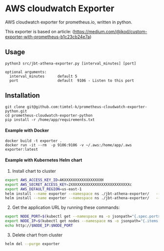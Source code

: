# AWS cloudwatch Exporter

AWS cloudwatch exporter for prometheus.io, written in python.

This exporter is based on article: 
(https://medium.com/@ikod/custom-exporter-with-prometheus-b1c23cb24e7a)


## Usage

    python3 src/jbt-athena-exporter.py [interval_minutes] [port]

    optional arguments:
      interval_minutes      default 5 
      port                  default  9106 - Listen to this port

## Installation

    git clone git@github.com:timtel-k/prometheus-cloudwatch-exporter-python.git
    cd prometheus-cloudwatch-exporter-python
    pip install -r /home/app/requirements.txt
    
#### Example with Docker

    docker build -t exporter .
    docker run -it --rm  -p 9106:9106 -v ~/.aws:/home/app/.aws exporter:latest

#### Example with Kubernetes Helm chart

1. Install chart to cluster
```bash
export AWS_ACCESS_KEY_ID=AKXXXXXXXXXXXXXXXXXH
export AWS_SECRET_ACCESS_KEY=2XXXXXXXXXXXXXXXXXXXXXXXXXXXc
export AWS_DEFAULT_REGION=us-east-1
helm install --name exporter --namespace ns ./jbt-athena-exporter/   --set aws.accessKeyId=$AWS_ACCESS_KEY_ID,aws.secretAccessKey=$AWS_SECRET_ACCESS_KEY,aws.defaultRegion=$AWS_DEFAULT_REGION --dry-run --debug
helm install --name exporter --namespace ns ./jbt-athena-exporter/   --set aws.accessKeyId=$AWS_ACCESS_KEY_ID,aws.secretAccessKey=$AWS_SECRET_ACCESS_KEY,aws.defaultRegion=$AWS_DEFAULT_REGION
```

2. Get the application URL by running these commands:
```bash
export NODE_PORT=$(kubectl get --namespace ns -o jsonpath="{.spec.ports[0].nodePort}" services exporter-cloudwatch-exporter-chart )
export NODE_IP=$(kubectl get nodes --namespace ns -o jsonpath="{.items[0].status.addresses[0].address}")
echo http://$NODE_IP:$NODE_PORT
```

3. Delete chart from cluster
```bash
helm del --purge exporter
```        
    

